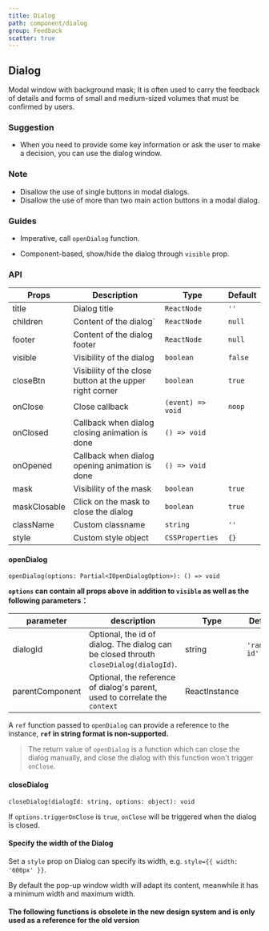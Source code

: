 ```yaml
---
title: Dialog
path: component/dialog
group: Feedback
scatter: true
---
```


## Dialog

Modal window with background mask; It is often used to carry the feedback of details and forms of small and medium-sized volumes that must be confirmed by users.

### Suggestion

- When you need to provide some key information or ask the user to make a decision, you can use the dialog window.

### Note

- Disallow the use of single buttons in modal dialogs.
- Disallow the use of more than two main action buttons in a modal dialog.

### Guides

- Imperative, call `openDialog` function.

- Component-based, show/hide the dialog through `visible` prop.

<!-- demo-slot-1 -->
<!-- demo-slot-2 -->
<!-- demo-slot-3 -->

### API

| Props        | Description                                              | Type              | Default |
| ------------ | -------------------------------------------------------- | ----------------- | ------- |
| title        | Dialog title                                             | `ReactNode`       | `''`    |
| children     | Content of the dialog`                                   | `ReactNode`       | `null`  |
| footer       | Content of the dialog footer                             | `ReactNode`       | `null`  |
| visible      | Visibility of the dialog                                 | `boolean`         | `false` |
| closeBtn     | Visibility of the close button at the upper right corner | `boolean`         | `true`  |
| onClose      | Close callback                                           | `(event) => void` | `noop`  |
| onClosed     | Callback when dialog closing animation is done           | `() => void`      |         |
| onOpened     | Callback when dialog opening animation is done           | `() => void`      |         |
| mask         | Visibility of the mask                                   | `boolean`         | `true`  |
| maskClosable | Click on the mask to close the dialog                    | `boolean`         | `true`  |
| className    | Custom classname                                         | `string`          | `''`    |
| style        | Custom style object                                      | `CSSProperties`   | `{}`    |

#### openDialog

`openDialog(options: Partial<IOpenDialogOption>): () => void`

**`options` can contain all props above in addition to `visible` as well as the following parameters：**

| parameter       | description                                                                           | Type          | Default       |
| --------------- | ------------------------------------------------------------------------------------- | ------------- | ------------- |
| dialogId        | Optional, the id of dialog. The dialog can be closed throuth `closeDialog(dialogId)`. | string        | `'random-id'` |
| parentComponent | Optional, the reference of dialog's parent, used to correlate the `context`           | ReactInstance |               |

A `ref` function passed to `openDialog` can provide a reference to the instance, **`ref` in string format is non-supported.**

> The return value of `openDialog` is a function which can close the dialog manually, and close the dialog with this function won't trigger `onClose`.

#### closeDialog

`closeDialog(dialogId: string, options: object): void`

If `options.triggerOnClose` is `true`, `onClose` will be triggered when the dialog is closed.

#### Specify the width of the Dialog

Set a `style` prop on Dialog can specify its width, e.g. `style={{ width: '600px' }}`.

By default the pop-up window width will adapt its content, meanwhile it has a minimum width and maximum width.

#### The following functions is obsolete in the new design system and is only used as a reference for the old version

<!-- demo-slot-4 -->
<!-- demo-slot-5 -->
